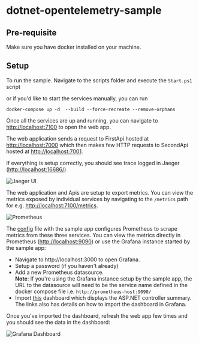 # dotnet-opentelemetry-sample


## Pre-requisite
Make sure you have docker installed on your machine.

## Setup

To run the sample. Navigate to the scripts folder and execute the `Start.ps1` script

or if you'd like to start the services manually, you can run
```
docker-compose up -d  --build --force-recreate --remove-orphans
```

Once all the services are up and running, you can navigate to [http://localhost:7100](http://localhost:7100) to open the web app. 

The web application sends a request to FirstApi hosted at [http://localhost:7000](http://localhost:7000) which then makes few HTTP requests to SecondApi hosted at [http://localhost:7001](http://localhost:7001).

If everything is setup correctly, you should see trace logged in Jaeger ([http://localhost:16686/](http://localhost:16686/))

![Jaeger UI](https://github.com/vivekchari/dotnet-opentelemetry-sample/blob/master/images/jaeger.png)

The web application and Apis are setup to export metrics. You can view the metrics exposed by individual services by navigating to the `/metrics` path for e.g. [http://localhost:7100/metrics](http://localhost:7100/metrics).

![Prometheus](https://github.com/vivekchari/dotnet-opentelemetry-sample/blob/master/images/prometheus.png)

The [config](https://github.com/vivekchari/dotnet-opentelemetry-sample/blob/master/data/prometheus/prometheus.yml) file with the sample app configures Prometheus to scrape metrics from these three services. You can view the metrics directly in Prometheus ([http://localhost:9090](http://localhost:9090)) or use the Grafana instance started by the sample app:

- Navigate to http://localhost:3000 to open Grafana.
- Setup a password (if you haven't already)
- Add a new Prometheus datasource. <br>
  **Note**: If you're using the Grafana instance setup by the sample app, the URL to the datasource will need to be the service name defined in the docker compose file i.e. `http://prometheus-host:9090/`
- Import [this](https://grafana.com/grafana/dashboards/10915) dashboard which displays the ASP.NET controller summary. The links also has details on how to import the dashboard in Grafana.

Once you've imported the dashboard, refresh the web app few times and you should see the data in the dashboard:

![Grafana Dashboard](https://github.com/vivekchari/dotnet-opentelemetry-sample/blob/master/images/grafana.png)






